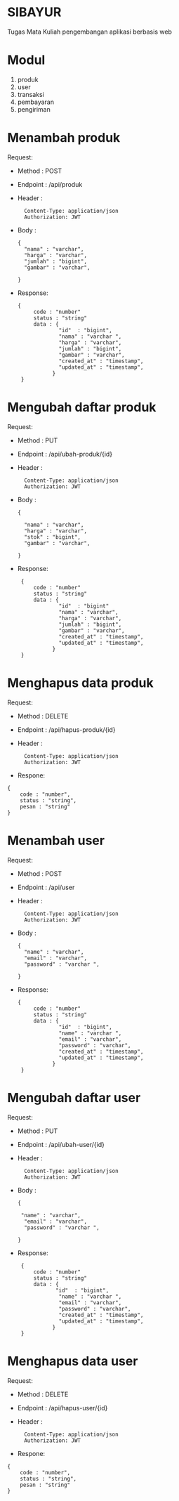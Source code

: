 # SIBAYUR
Tugas Mata Kuliah pengembangan aplikasi berbasis web
# Modul
1. produk
2. user
3. transaksi
4. pembayaran
5. pengiriman


# Menambah produk
Request:
  - Method : POST
  - Endpoint : /api/produk
  - Header :
  
          Content-Type: application/json
          Authorization: JWT
          
  - Body :
  
        {
          "nama" : "varchar",
          "harga" : "varchar",
          "jumlah" : "bigint",
          "gambar" : "varchar",
          
        }
        
   - Response:
   
         {
              code : "number"
              status : "string"
              data : {
                      "id"  : "bigint",
                      "nama" : "varchar ",
                      "harga" : "varchar",
                      "jumlah" : "bigint",
                      "gambar" : "varchar",
                      "created_at" : "timestamp",
                      "updated_at" : "timestamp",
                    }
          }
          
 # Mengubah daftar produk
Request:
  - Method : PUT
  - Endpoint : /api/ubah-produk/{id}
  - Header :
    
          Content-Type: application/json
          Authorization: JWT
          
  - Body :
  
        {
             
          "nama" : "varchar",
          "harga" : "varchar",
          "stok" : "bigint",
          "gambar" : "varchar",
          
        }
        
        
   - Response:
   
          {
              code : "number"
              status : "string"
              data : {
                      "id"  : "bigint"
                      "nama" : "varchar",
                      "harga" : "varchar",
                      "jumlah" : "bigint",
                      "gambar" : "varchar",
                      "created_at" : "timestamp",
                      "updated_at" : "timestamp",
                    }
          }
          
# Menghapus data produk
Request:
  - Method : DELETE
  - Endpoint : /api/hapus-produk/{id}
  - Header :
    
          Content-Type: application/json
          Authorization: JWT
   - Respone:
   
    {
        code : "number",
        status : "string",
        pesan : "string"
    }
    

# Menambah user
Request:
  - Method : POST
  - Endpoint : /api/user
  - Header :
  
          Content-Type: application/json
          Authorization: JWT
          
  - Body :
  
        {
          "name" : "varchar",
          "email" : "varchar",
          "password" : "varchar ",
          
        }
        
   - Response:
   
         {
              code : "number"
              status : "string"
              data : {
                      "id"  : "bigint",
                      "name" : "varchar ",
                      "email" : "varchar",
                      "password" : "varchar",
                      "created_at" : "timestamp",
                      "updated_at" : "timestamp",
                    }
          }
          
 # Mengubah daftar user
Request:
  - Method : PUT
  - Endpoint : /api/ubah-user/{id}
  - Header :
    
          Content-Type: application/json
          Authorization: JWT
          
  - Body :
  
        {
             
         "name" : "varchar",
          "email" : "varchar",
          "password" : "varchar ",
          
        }
        
        
   - Response:
   
          {
              code : "number"
              status : "string"
              data : {
                     "id"  : "bigint",
                      "name" : "varchar ",
                      "email" : "varchar",
                      "password" : "varchar",
                      "created_at" : "timestamp",
                      "updated_at" : "timestamp",
                    }
          }
          
# Menghapus data user
Request:
  - Method : DELETE
  - Endpoint : /api/hapus-user/{id}
  - Header :
    
          Content-Type: application/json
          Authorization: JWT
   - Respone:
   
    {
        code : "number",
        status : "string",
        pesan : "string"
    }



